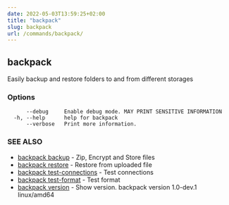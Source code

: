 ```yaml
---
date: 2022-05-03T13:59:25+02:00
title: "backpack"
slug: backpack
url: /commands/backpack/
---
```

## backpack

Easily backup and restore folders to and from different storages

### Options

```
      --debug     Enable debug mode. MAY PRINT SENSITIVE INFORMATION
  -h, --help      help for backpack
      --verbose   Print more information.
```

### SEE ALSO

* [backpack backup](/commands/backpack_backup/)	 - Zip, Encrypt and Store files
* [backpack restore](/commands/backpack_restore/)	 - Restore from uploaded file
* [backpack test-connections](/commands/backpack_test-connections/)	 - Test connections
* [backpack test-format](/commands/backpack_test-format/)	 - Test format
* [backpack version](/commands/backpack_version/)	 - Show version. backpack version 1.0-dev.1 linux/amd64

